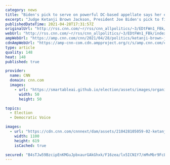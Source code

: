 ```yaml
---
category: news
title: "Biden's pick to serve on powerful DC-based appellate says her experience as a Black jurist 'might be valuable' if confirmed "
excerpt: "Judge Ketanji Brown Jackson, President Joe Biden's pick to fill a vacancy on a powerful DC-based appellate court, said at a Senate hearing Wednesday that her race doesn't play a role in her work as a judge, but that her experience as an African American jurist \"might be valuable\" should she be confirmed"
publishedDateTime: 2021-04-28T17:31:57Z
originalUrl: "http://rss.cnn.com/~r/rss/cnn_allpolitics/~3/EDtFWn1_FBk/index.html"
webUrl: "http://rss.cnn.com/~r/rss/cnn_allpolitics/~3/EDtFWn1_FBk/index.html"
ampWebUrl: "https://amp.cnn.com/cnn/2021/04/28/politics/ketanji-brown-jackson-senate-confirmation-hearing/index.html"
cdnAmpWebUrl: "https://amp-cnn-com.cdn.ampproject.org/c/s/amp.cnn.com/cnn/2021/04/28/politics/ketanji-brown-jackson-senate-confirmation-hearing/index.html"
type: article
quality: 148
heat: 148
published: true

provider:
  name: CNN
  domain: cnn.com
  images:
    - url: "https://smartableai.github.io/election/assets/images/organizations/cnn.com-50x50.jpg"
      width: 50
      height: 50

topics:
  - Election
  - Democratic Voice

images:
  - url: "https://cdn.cnn.com/cnnnext/dam/assets/210428105059-02-ketanji-brown-jackson-hearing-0428-super-tease.jpg"
    width: 1100
    height: 619
    isCached: true

secured: "B4sTJw59BzcipEnKMGuJpbxaurGAkGhxk/F16zea/lx5ICN1Y7/mMvMbr9FcLpKacy29E/MvHMbJm1NL0vC0msWVkxacuDMyf+HNMmtQlP+APxKfQDqw7PVomCkmUsQ/izoHQQ3Tdaad+qWkij0SWLCIQdfCrwQIk4qWaXamlN+sB/XcaZTU7K9IBz8A1sYeaWG9Qbb+qpvejJpadJP6IZKjUi8SY8zagycT4d+0Q7kk/MNK/NbFpp0Rk0ckKRHIJ/ssWZvW2ytGUpF+FSsQHJjk7BBmRBkIRvT5gz1Y9zyDXAmc7frfes9sHlNEtHOLVYtnJvr4KUKDQwZeOcMZL+JwCROoyQm3vID40k4/nWY=;BUHEwVAhBJrkeXxbtnpTXA=="
---
```


